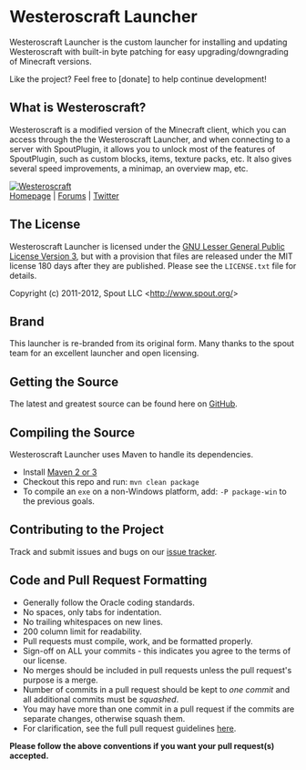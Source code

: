 Westeroscraft Launcher
===================
Westeroscraft Launcher is the custom launcher for installing and updating Westeroscraft with built-in byte patching for easy upgrading/downgrading of Minecraft versions.

Like the project? Feel free to [donate] to help continue development!

## What is Westeroscraft?
Westeroscraft is a modified version of the Minecraft client, which you can access through the the Westeroscraft Launcher, and when connecting to a server with SpoutPlugin, it allows you to unlock most of the features of SpoutPlugin, such as custom blocks, items, texture packs, etc. It also gives several speed improvements, a minimap, an overview map, etc.

[![Westeroscraft][Logo]][Homepage]  
[Homepage] | [Forums] | [Twitter]

## The License
Westeroscraft Launcher is licensed under the [GNU Lesser General Public License Version 3][License], but with a provision that files are released under the MIT license 180 days after they are published. Please see the `LICENSE.txt` file for details.

Copyright (c) 2011-2012, Spout LLC <<http://www.spout.org/>>

## Brand
This launcher is re-branded from its original form. Many thanks to the spout team for an excellent launcher and open licensing.

## Getting the Source
The latest and greatest source can be found here on [GitHub][Source].

## Compiling the Source
Westeroscraft Launcher uses Maven to handle its dependencies.

* Install [Maven 2 or 3](http://maven.apache.org/download.html)
* Checkout this repo and run: `mvn clean package`
* To compile an `exe` on a non-Windows platform, add: `-P package-win` to the previous goals.

## Contributing to the Project
Track and submit issues and bugs on our [issue tracker][Issues].  

## Code and Pull Request Formatting
* Generally follow the Oracle coding standards.
* No spaces, only tabs for indentation.
* No trailing whitespaces on new lines.
* 200 column limit for readability.
* Pull requests must compile, work, and be formatted properly.
* Sign-off on ALL your commits - this indicates you agree to the terms of our license.
* No merges should be included in pull requests unless the pull request's purpose is a merge.
* Number of commits in a pull request should be kept to *one commit* and all additional commits must be *squashed*.
* You may have more than one commit in a pull request if the commits are separate changes, otherwise squash them.
* For clarification, see the full pull request guidelines [here](http://spout.in/prguide).

**Please follow the above conventions if you want your pull request(s) accepted.**

[Logo]: http://files.enjin.com/403550/westeroscraftbanner.png
[Homepage]: http://westeroscraft.com
[Forums]: http://www.westeroscraft.com/forum
[License]: http://cdn.spout.org/license/spoutv1.txt
[Source]: https://github.com/GameOfBlocks/WesteroscraftLauncher
[Issues]: http://github.com/GameOfBlocks/WesteroscraftLauncher/issues
[Twitter]: http://twitter.com/WesterosCraft